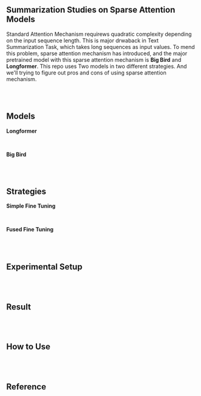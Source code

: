 ## Summarization Studies on Sparse Attention Models

Standard Attention Mechanism requirews quadratic complexity depending on the input sequence length. This is major drwaback in Text Summarization Task, which takes long sequences as input values. To mend this problem, sparse attention mechanism has introduced, and the major pretrained model with this sparse attention mechanism is **Big Bird** and **Longformer**.
This repo uses Two models in two different strategies. And we'll trying to figure out pros and cons of using sparse attention mechanism.



<br>
<br>

## Models

**Longformer** <br>

<br>

**Big Bird** <br>

<br>
<br>


## Strategies

**Simple Fine Tuning** <br>

<br>

**Fused Fine Tuning** <br>

<br>
<br>


## Experimental Setup

<br>
<br>

## Result

<br>
<br>

## How to Use

<br>
<br>

## Reference

<br>

